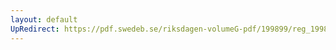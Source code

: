 ```yaml
---
layout: default
UpRedirect: https://pdf.swedeb.se/riksdagen-volumeG-pdf/199899/reg_199899/reg_199899_0013.pdf
---
```

